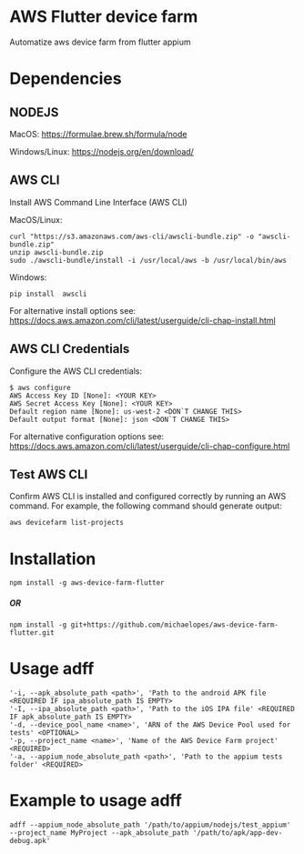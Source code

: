 # AWS Flutter device farm
Automatize aws device farm from flutter appium


# Dependencies
## NODEJS
MacOS: https://formulae.brew.sh/formula/node

Windows/Linux: https://nodejs.org/en/download/

## AWS CLI
Install AWS Command Line Interface (AWS CLI)

MacOS/Linux:
```
curl "https://s3.amazonaws.com/aws-cli/awscli-bundle.zip" -o "awscli-bundle.zip"
unzip awscli-bundle.zip
sudo ./awscli-bundle/install -i /usr/local/aws -b /usr/local/bin/aws
``` 

Windows:
```
pip install  awscli 
```

For alternative install options see:  
https://docs.aws.amazon.com/cli/latest/userguide/cli-chap-install.html

## AWS CLI Credentials
Configure the AWS CLI credentials:
```
$ aws configure
AWS Access Key ID [None]: <YOUR KEY>
AWS Secret Access Key [None]: <YOUR KEY>
Default region name [None]: us-west-2 <DON`T CHANGE THIS>
Default output format [None]: json <DON`T CHANGE THIS>
```
For alternative configuration options see:  
https://docs.aws.amazon.com/cli/latest/userguide/cli-chap-configure.html

## Test AWS CLI
Confirm AWS CLI is installed and configured correctly by running an AWS command. For example, the following command should generate output:
```
aws devicefarm list-projects
```

# Installation
```
npm install -g aws-device-farm-flutter
```
##### OR

```
npm install -g git+https://github.com/michaelopes/aws-device-farm-flutter.git
```

# Usage adff
```
'-i, --apk_absolute_path <path>', 'Path to the android APK file <REQUIRED IF ipa_absolute_path IS EMPTY>
'-I, --ipa_absolute_path <path>', 'Path to the iOS IPA file' <REQUIRED IF apk_absolute_path IS EMPTY>
'-d, --device_pool_name <name>', 'ARN of the AWS Device Pool used for tests' <OPTIONAL>
'-p, --project_name <name>', 'Name of the AWS Device Farm project' <REQUIRED>
'-a, --appium_node_absolute_path <path>', 'Path to the appium tests folder' <REQUIRED>
```

# Example to usage adff
```
adff --appium_node_absolute_path '/path/to/appium/nodejs/test_appium' --project_name MyProject --apk_absolute_path '/path/to/apk/app-dev-debug.apk'
```
